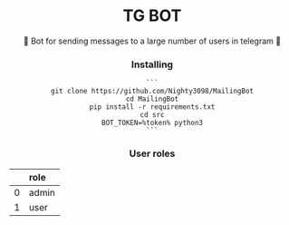 <h1 align="center">TG BOT</h1>

<div align="center">
🧋 Bot for sending messages to a large number of users in telegram 🧋
</div>

<div align="center">    
    <h3>Installing</h3>

    ```
    git clone https://github.com/Nighty3098/MailingBot
    cd MailingBot
    pip install -r requirements.txt
    cd src
    BOT_TOKEN=%token% python3
    ```

</div>

<div align="center">
    <h3>User roles</h3>

| | role |
|:--|:--|
| 0 | admin |
| 1 | user |

</div>